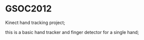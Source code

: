 GSOC2012
========

Kinect hand tracking project;

this is a basic hand tracker and finger detector for a single hand;
